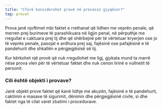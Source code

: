 ```yaml
---
title: "Cfarë konsiderohet provë në procesin gjyqësor?"
tag: provat
---
```


Prova janë njoftimet mbi faktet e rrethanat që lidhen me veprën penale, që merren prej burimeve të parashikuara në ligjin penal, në përputhje me rregullat e caktuara prej tij dhe që shërbejnë për të vërtetuar kryerjen ose jo të veprës penale, pasojat e ardhura prej saj, fajësinë ose pafajësinë e të pandehurit dhe shkallën e përgjegjësisë së tij.

Kur kërkohet një provë që nuk rregullohet me ligj, gjykata mund ta marrë nëse prova vlen për
të vërtetuar faktet dhe nuk cenon lirinë e vullnetit të personit.


### Cili është objekti i provave?

Janë objekt prove faktet që kanë lidhje me akuzën, fajësinë e të pandehurit, caktimin e masave të sigurimit, dënimin dhe përgjegjësinë civile, si dhe faktet nga të cilat varet zbatimi i procedurave.


